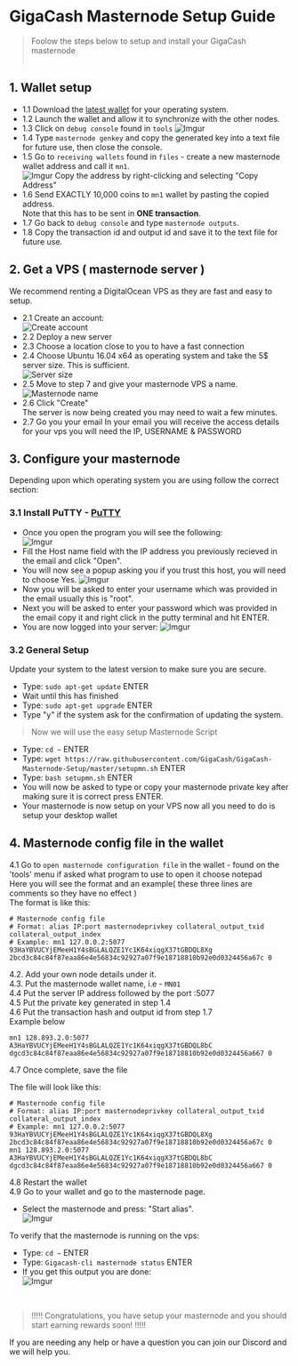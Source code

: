 # GigaCash Masternode Setup Guide

> Foolow the steps below to setup and install your GigaCash masternode<br><br>

## 1. Wallet setup
* 1.1 Download the [latest wallet](https://github.com/GigaCash/GigaCash/releases) for your operating system.<br>
* 1.2 Launch the wallet and allow it to synchronize with the other nodes.<br />
* 1.3 Click on `debug console` found in `tools`
![Imgur](https://i.gyazo.com/2b22c2a6f2f050f84357989ee67bb88a.png)
* 1.4 Type `masternode genkey` and copy the generated key into a text file for future use, then close the console.<br />
* 1.5 Go to `receiving wallets` found in `files` - create a new masternode wallet address and call it `mn1`. <br />
![Imgur](https://i.gyazo.com/8a4ef87618bcb7c8e61f8cebb5c22dad.png)
Copy the address by right-clicking and selecting "Copy Address"<br>
* 1.6 Send EXACTLY 10,000 coins to `mn1` wallet by pasting the copied address.<br>
Note that this has to be sent in **ONE transaction**. <br />
* 1.7 Go back to `debug console` and type `masternode outputs`. <br />
* 1.8 Copy the transaction id and output id and save it to the text file for future use.

## 2. Get a VPS ( masternode server )
We recommend renting a DigitalOcean VPS as they are fast and easy to setup.

* 2.1 Create an account:<br>
![Create account](https://i.gyazo.com/5615c4d87bcc1df2c4de7446f8bd671b.png)<br>
* 2.2 Deploy a new server
* 2.3 Choose a location close to you to have a fast connection
* 2.4 Choose Ubuntu 16.04  x64 as operating system and take the 5$ server size. This is sufficient.<br>
![Server size](https://i.gyazo.com/4c26198fe7b80283917f24afd5b70d49.png)<br>
* 2.5 Move to step 7 and give your masternode VPS a name.<br>
![Masternode name](https://i.gyazo.com/f57ea7b2bd7e7acf555d1ce412a91e7e.png)<br>
* 2.6 Click "Create"<br>
The server is now being created you may need to wait a few minutes.
* 2.7 Go you your email
In your email you will receive the access details for your vps you will need the IP, USERNAME & PASSWORD

## 3. Configure your masternode
Depending upon which operating system you are using follow the correct section:

### 3.1 Install PuTTY - [PuTTY](https://www.chiark.greenend.org.uk/~sgtatham/putty/latest.html)
* Once you open the program you will see the following:<br>
![Imgur](https://i.imgur.com/X1k9vXi.png)<br>
* Fill the Host name field with the IP address you previously recieved in the email and click "Open".<br>
* You will now see a popup asking you if you trust this host, you will need to choose Yes.
![Imgur](https://i.imgur.com/Y2iEDj8.png)<br>
* Now you will be asked to enter your username which was provided in the email usually this is "root".
* Next you will be asked to enter your password which was provided in the email copy it and right click in the putty terminal and hit ENTER.
* You are now logged into your server:
![Imgur](https://i.gyazo.com/fafb3a79f1e174a049973964255746a9.png)<br>
### 3.2 General Setup
Update your system to the latest version to make sure you are secure.
* Type: `sudo apt-get update`  ENTER
* Wait until this has finished
* Type: `sudo apt-get upgrade` ENTER
* Type "y" if the system ask for the confirmation of updating the system.

> Now we will use the easy setup Masternode Script<br>

* Type: `cd ~`  ENTER
* Type: `wget https://raw.githubusercontent.com/GigaCash/GigaCash-Masternode-Setup/master/setupmn.sh` ENTER
* Type: `bash setupmn.sh` ENTER
* You will now be asked to type or copy your masternode private key after making sure it is correct press ENTER.
* Your masternode is now setup on your VPS now all you need to do is setup your desktop wallet

## 4. Masternode config file in the wallet

4.1 Go to `open masternode configuration file` in the wallet - found on the 'tools' menu if asked what program to use to open it choose notepad <br />
   Here you will see the format and an example( these three lines are comments so they have no effect ) <br />
The format is like this:

```
# Masternode config file
# Format: alias IP:port masternodeprivkey collateral_output_txid collateral_output_index
# Example: mn1 127.0.0.2:5077 93HaYBVUCYjEMeeH1Y4sBGLALQZE1Yc1K64xiqgX37tGBDQL8Xg 2bcd3c84c84f87eaa86e4e56834c92927a07f9e18718810b92e0d0324456a67c 0
```

4.2. Add your own node details under it. <br />
4.3. Put the masternode wallet name, i.e - `MN01` <br />
4.4 Put the server IP address followed by the port :5077 <br />
4.5 Put the private key generated in step 1.4 <br />
4.6 Put the transaction hash and output id from step 1.7 <br />
Example below

```
mn1 128.893.2.0:5077 A3HaYBVUCYjEMeeH1Y4sBGLALQZE1Yc1K64xiqgX37tGBDQL8bC dgcd3c84c84f87eaa86e4e56834c92927a07f9e18718810b92e0d0324456a667 0
```

4.7 Once complete, save the file <br />

The file will look like this:
```
# Masternode config file
# Format: alias IP:port masternodeprivkey collateral_output_txid collateral_output_index
# Example: mn1 127.0.0.2:5077 93HaYBVUCYjEMeeH1Y4sBGLALQZE1Yc1K64xiqgX37tGBDQL8Xg 2bcd3c84c84f87eaa86e4e56834c92927a07f9e18718810b92e0d0324456a67c 0
mn1 128.893.2.0:5077 A3HaYBVUCYjEMeeH1Y4sBGLALQZE1Yc1K64xiqgX37tGBDQL8bC dgcd3c84c84f87eaa86e4e56834c92927a07f9e18718810b92e0d0324456a667 0
```
4.8 Restart the wallet<br>
4.9 Go to your wallet and go to the masternode page.<br>
* Select the masternode and press: "Start alias".<br>
![Imgur](https://i.gyazo.com/9c4dc372ec9882122bffd6286b380bd6.png)<br>

To verify that the masternode is running on the vps:
* Type: `cd ~`  ENTER
* Type: `Gigacash-cli masternode status`  ENTER
* If you get this output you are done:<br>
![Imgur](https://i.imgur.com/tWVgO2O.png)

<br>

>!!!!! Congratulations, you have setup your masternode and you should start earning rewards soon! !!!!!<br>

If you are needing any help or have a question you can join our Discord and we will help you.
